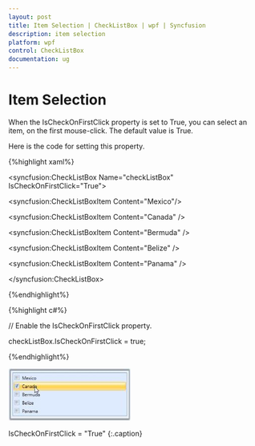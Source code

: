 ```yaml
---
layout: post
title: Item Selection | CheckListBox | wpf | Syncfusion
description: item selection
platform: wpf
control: CheckListBox
documentation: ug
---
```


# Item Selection

When the IsCheckOnFirstClick property is set to True, you can select an item, on the first mouse-click. The default value is True.

Here is the code for setting this property.


{%highlight xaml%}

<!-- Adding CheckListBox -->

<syncfusion:CheckListBox Name="checkListBox" IsCheckOnFirstClick="True"> 

<!-- Adding CheckListBox items -->  
 
<syncfusion:CheckListBoxItem Content="Mexico"/>
  
<syncfusion:CheckListBoxItem Content="Canada" /> 

<syncfusion:CheckListBoxItem Content="Bermuda" /> 

<syncfusion:CheckListBoxItem Content="Belize" />  
 
<syncfusion:CheckListBoxItem Content="Panama" />

</syncfusion:CheckListBox></td></tr>
   
{%endhighlight%}

{%highlight c#%}

// Enable the IsCheckOnFirstClick property.

checkListBox.IsCheckOnFirstClick = true;  </td></tr>

{%endhighlight%}

![](Item-Selection_images/Item-Selection_img1.jpeg)

IsCheckOnFirstClick = "True"
{:.caption}